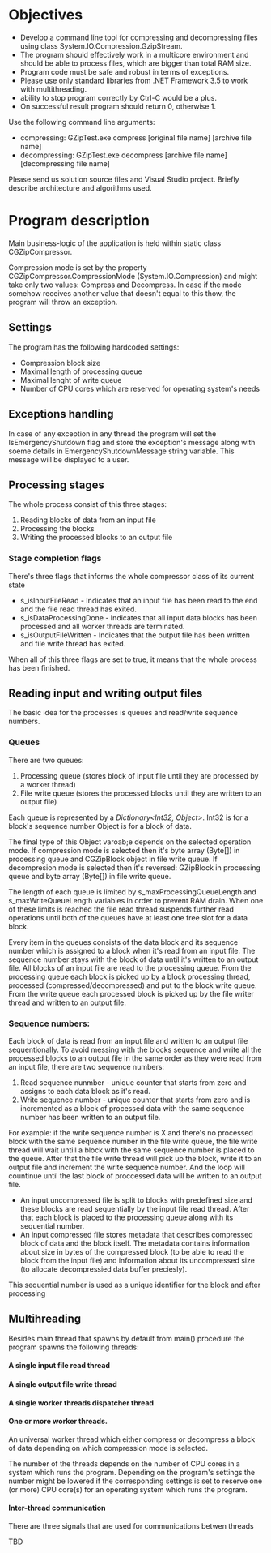 # Objectives
* Develop a command line tool for compressing and decompressing files using class System.IO.Compression.GzipStream.
* The program should effectively work in a multicore environment and should be able to process files, which are bigger than total RAM size.
* Program code must be safe and robust in terms of exceptions.
* Please use only standard libraries from .NET Framework 3.5 to work with multithreading.
*  ability to stop program correctly by Ctrl-C would be a plus.
* On successful result program should return 0, otherwise 1.

Use the following command line arguments:
* compressing: GZipTest.exe compress [original file name] [archive file name]
* decompressing: GZipTest.exe decompress [archive file name] [decompressing file name]

Please send us solution source files and Visual Studio project. Briefly describe architecture and algorithms used.


# Program description
Main business-logic of the application is held within static class CGZipCompressor.

Compression mode is set by the property CGZipCompressor.CompressionMode (System.IO.Compression) and might take only two values: Compress and Decompress. In case if the mode somehow receives another value that doesn't equal to this thow, the program will throw an exception.

## Settings
The program has the following hardcoded settings:
* Compression block size
* Maximal length of processing queue
* Maximal lenght of write queue
* Number of CPU cores which are reserved for operating system's needs

## Exceptions handling
In case of any exception in any thread the program will set the IsEmergencyShutdown flag and store the exception's message along with soeme details in EmergencyShutdownMessage string variable. This message will be displayed to a user.

## Processing stages
The whole process consist of this three stages:
1. Reading blocks of data from an input file
1. Processing the blocks
1. Writing the processed blocks to an output file

### Stage completion flags
There's three flags that informs the whole compressor class of its current state
* s_isInputFileRead - Indicates that an input file has been read to the end and the file read thread has exited.
* s_isDataProcessingDone - Indicates that all input data blocks has been processed and all worker threads are terminated.
* s_isOutputFileWritten - Indicates that the output file has been written and file write thread has exited.

When all of this three flags are set to true, it means that the whole process has been finished.

## Reading input and writing output files
The basic idea for the processes is queues and read/write sequence numbers. 

### Queues
There are two queues:
1. Processing queue (stores block of input file until they are processed by a worker thread)
1. File write queue (stores the processed blocks until they are written to an output file)

Each queue is represented by a *Dictionary<Int32, Object>*.
Int32 is for a block's sequence number
Object is for a block of data. 

The final type of this Object varoab;e depends on the selected operation mode. 
If compression mode is selected then it's byte array (Byte[]) in processing queue and CGZipBlock object in file write queue.
If decompresion mode is selected then it's reversed: GZipBlock in processing queue and byte array (Byte[]) in file write queue.

The length of each queue is limited by s_maxProcessingQueueLength and s_maxWriteQueueLength variables in order to prevent RAM drain. When one of these limits is reached the file read thread suspends further read operations until both of the queues have at least one free slot for a data block.

Every item in the queues consists of the data block and its sequence number which is assigned to a block when it's read from an input file. The sequence number stays with the block of data until it's written to an output file. 
All blocks of an input file are read to the processing queue. From the processing queue each block is picked up by a block processing thread, processed (compressed/decompressed) and put to the block write queue. From the write queue each processed block is picked up by the file writer thread and written to an output file.

### Sequence numbers:
Each block of data is read from an input file and written to an output file sequentionally. To avoid messing with the blocks sequence and write all the processed blocks to an output file in the same order as they were read from an input file, there are two sequence numbers:
1. Read sequence nunmber - unique counter that starts from zero and assigns to each data block as it's read.
1. Write sequence number - unique counter that starts from zero and is incremented as a block of processed data with the same sequence number has been written to an output file.

For example: if the write sequence number is X and there's no processed block with the same sequence number in the file write queue, the file write thread will wait untill a block with the same sequence number is placed to the queue. After that the file write thread will pick up the block, write it to an output file and increment the write sequence number. And the loop will countinue until the last block of proccessed data will be written to an output file.



* An input uncompressed file is split to blocks with predefined size and these blocks are read sequentially by the input file read thread. After that each block is placed to the processing queue along with its sequential number.
* An input compressed file stores metadata that describes compressed block of data and the block itself. The metadata contains information about size in bytes of the compressed block (to be able to read the block from the input file) and information about its uncompressed size (to allocate decompressied data buffer preciesly).

This sequential number is used as a unique identifier for the block and after processing

## Multihreading
Besides main thread that spawns by default from main() procedure the program spawns the following threads:
#### A single input file read thread
#### A single output file write thread
#### A single worker threads dispatcher thread

#### One or more worker threads.
An universal worker thread which either compress or decompress a block of data depending on which compression mode is selected.

The number of the threads depends on the number of CPU cores in a system which runs the program. 
Depending on the program's settings the number might be lowered if the corresponding settings is set to reserve one (or more) CPU core(s) for an operating system which runs the program.

#### Inter-thread communication
There are three signals that are used for communications betwen threads

TBD
